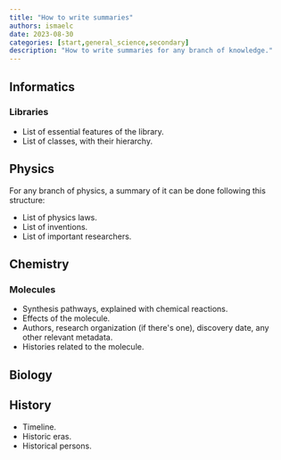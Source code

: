 ```yaml
---
title: "How to write summaries"
authors: ismaelc
date: 2023-08-30
categories: [start,general_science,secondary]
description: "How to write summaries for any branch of knowledge."
---
```


## Informatics

### Libraries

- List of essential features of the library.
- List of classes, with their hierarchy.

## Physics

For any branch of physics, a summary of it can be done following this structure:

- List of physics laws.
- List of inventions.
- List of important researchers.

## Chemistry

### Molecules

- Synthesis pathways, explained with chemical reactions.
- Effects of the molecule.
- Authors, research organization (if there's one), discovery date, any other relevant metadata.
- Histories related to the molecule.

## Biology

## History

- Timeline.
- Historic eras.
- Historical persons.
